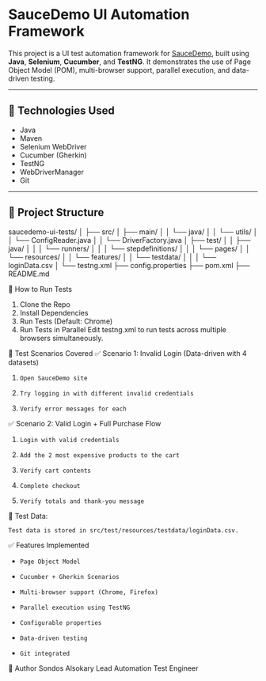 # SauceDemo UI Automation Framework

This project is a UI test automation framework for [SauceDemo](https://www.saucedemo.com/), built using **Java**, **Selenium**, **Cucumber**, and **TestNG**. It demonstrates the use of Page Object Model (POM), multi-browser support, parallel execution, and data-driven testing.

---

## 🔧 Technologies Used

- Java
- Maven
- Selenium WebDriver
- Cucumber (Gherkin)
- TestNG
- WebDriverManager
- Git

---

## 📁 Project Structure
saucedemo-ui-tests/
│
├── src/
│   ├── main/
│   │   └── java/
│   │       └── utils/
│   │           └── ConfigReader.java
│   │           └── DriverFactory.java
│   ├── test/
│   │   ├── java/
│   │   │   └── runners/
│   │   │   └── stepdefinitions/
│   │   │   └── pages/
│   │   └── resources/
│   │       └── features/
│   │       └── testdata/
│   │       │   └── loginData.csv
│   └── testng.xml
├── config.properties
├── pom.xml
├── README.md



🚀 How to Run Tests
1. Clone the Repo
2. Install Dependencies
3. Run Tests (Default: Chrome)
4. Run Tests in Parallel
   Edit testng.xml to run tests across multiple browsers simultaneously.

🧪 Test Scenarios Covered
✅ Scenario 1: Invalid Login (Data-driven with 4 datasets)
1.     Open SauceDemo site
2.     Try logging in with different invalid credentials
3.     Verify error messages for each

✅ Scenario 2: Valid Login + Full Purchase Flow
1.     Login with valid credentials
2.     Add the 2 most expensive products to the cart
3.     Verify cart contents
4.     Complete checkout 
5.     Verify totals and thank-you message

📂 Test Data:

    Test data is stored in src/test/resources/testdata/loginData.csv.

✅ Features Implemented
*     Page Object Model 
*     Cucumber + Gherkin Scenarios
*     Multi-browser support (Chrome, Firefox)
*     Parallel execution using TestNG
*     Configurable properties
*     Data-driven testing
*     Git integrated

📌 Author
Sondos Alsokary
Lead Automation Test Engineer
